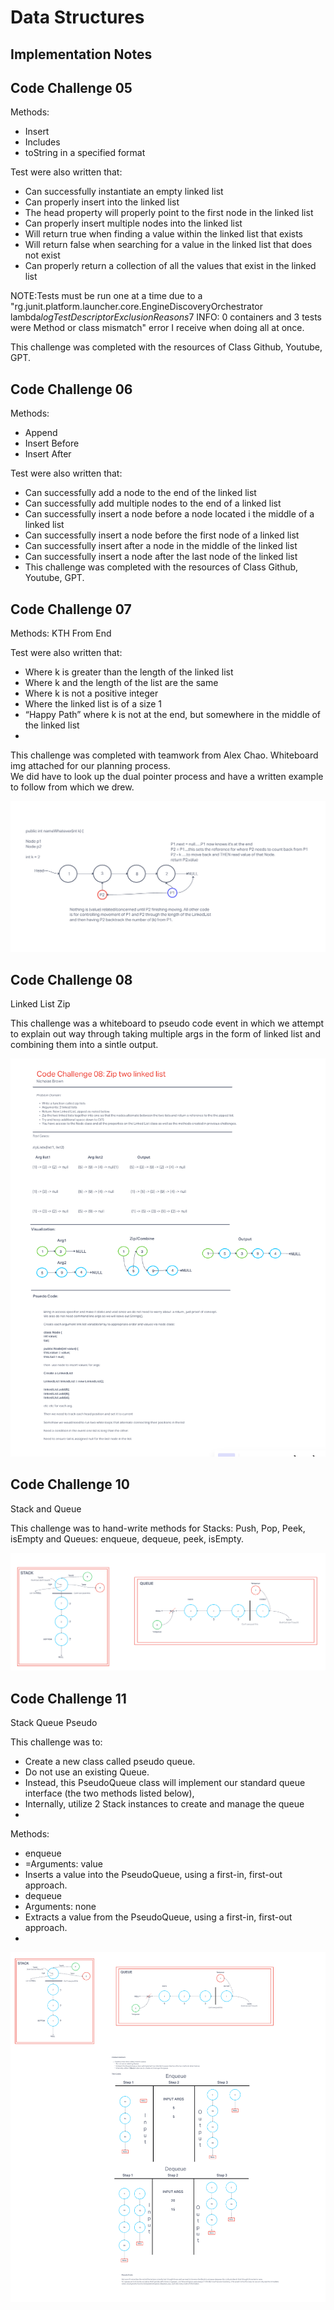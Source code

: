 # Data Structures

## Implementation Notes

## Code Challenge 05

Methods:
- Insert
- Includes
- toString in a specified format

Test were also written that:

- Can successfully instantiate an empty linked list
- Can properly insert into the linked list
- The head property will properly point to the first node in the linked list
- Can properly insert multiple nodes into the linked list
- Will return true when finding a value within the linked list that exists
- Will return false when searching for a value in the linked list that does not exist
- Can properly return a collection of all the values that exist in the linked list

NOTE:Tests must be run one at a time due to a "rg.junit.platform.launcher.core.EngineDiscoveryOrchestrator lambda$logTestDescriptorExclusionReasons$7
INFO: 0 containers and 3 tests were Method or class mismatch" error I receive when doing all at once.

This challenge was completed with the resources of Class Github, Youtube, GPT.

## Code Challenge 06

Methods:
- Append
- Insert Before
- Insert After

Test were also written that:
- Can successfully add a node to the end of the linked list
- Can successfully add multiple nodes to the end of a linked list
- Can successfully insert a node before a node located i the middle of a linked list
- Can successfully insert a node before the first node of a linked list
- Can successfully insert after a node in the middle of the linked list
- Can successfully insert a node after the last node of the linked list
-
  This challenge was completed with the resources of Class Github, Youtube, GPT.


## Code Challenge 07

Methods:
KTH From End

Test were also written that:
- Where k is greater than the length of the linked list
- Where k and the length of the list are the same
- Where k is not a positive integer
- Where the linked list is of a size 1
- “Happy Path” where k is not at the end, but somewhere in the middle of the linked list
-
This challenge was completed with teamwork from Alex Chao. Whiteboard img attached for our planning process.<br>
We did have to look up the dual pointer process and have a written example to follow from which we drew.

![Code Challenge 07 Whiteboard Psuedo Code.png](lib%2Fsrc%2Ftest%2Fjava%2FCode%20Challenge%2007%20Whiteboard%20Psuedo%20Code.png)


## Code Challenge 08

Linked List Zip

This challenge was a whiteboard to pseudo code event in which we attempt to explain out way
through taking multiple args in the form of linked list and combining them into a sintle output.


![Code Challenge 08 Whiteboard.png](lib%2FScreenshots%2FCode%20Challenge%2008%20Whiteboard.png)

## Code Challenge 10

Stack and Queue

This challenge was to hand-write methods for Stacks: Push, Pop, Peek, isEmpty and Queues: enqueue, dequeue, peek, isEmpty.

![Code Challenge 10 Whiteboard.png](lib%2Fsrc%2Ftest%2Fjava%2Fdatastructures%2Flinkedlist%2Fstack%2FCode%20Challenge%2010%20Whiteboard.png)


## Code Challenge 11

Stack Queue Pseudo

This challenge was to:
- Create a new class called pseudo queue.
- Do not use an existing Queue.
- Instead, this PseudoQueue class will implement our standard queue interface (the two methods listed below),
- Internally, utilize 2 Stack instances to create and manage the queue <br>
-
Methods:
- enqueue
- =Arguments: value
- Inserts a value into the PseudoQueue, using a first-in, first-out approach.
- dequeue
- Arguments: none
- Extracts a value from the PseudoQueue, using a first-in, first-out approach.
-
![Code Challenge 11 WhiteBoard.png](lib%2Fsrc%2Ftest%2Fjava%2Fdatastructures%2Flinkedlist%2Fstack%2FCode%20Challenge%2011%20WhiteBoard.png)
